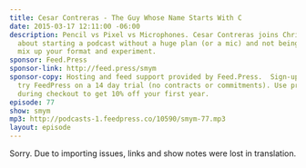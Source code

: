 ```yaml
---
title: Cesar Contreras - The Guy Whose Name Starts With C
date: 2015-03-17 12:11:00 -06:00
description: Pencil vs Pixel vs Microphones. Cesar Contreras joins Chris Enns to talk
  about starting a podcast without a huge plan (or a mic) and not being afraid to
  mix up your format and experiment.
sponsor: Feed.Press
sponsor-link: http://feed.press/smym
sponsor-copy: Hosting and feed support provided by Feed.Press.  Sign-up today and
  try FeedPress on a 14 day trial (no contracts or commitments). Use promo code "smym"
  during checkout to get 10% off your first year.
episode: 77
show: smym
mp3: http://podcasts-1.feedpress.co/10590/smym-77.mp3
layout: episode
---
```


Sorry. Due to importing issues, links and show notes were lost in translation.
